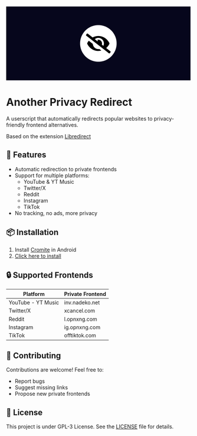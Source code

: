 ![fondo oscuro](test.png)

# Another Privacy Redirect

A userscript that automatically redirects popular websites to privacy-friendly frontend alternatives.

Based on the extension [Libredirect](https://github.com/libredirect/browser_extension)

## 🔧 Features

- Automatic redirection to private frontends
- Support for multiple platforms:
  - YouTube & YT Music
  - Twitter/X
  - Reddit
  - Instagram
  - TikTok
- No tracking, no ads, more privacy

## 📦 Installation

1. Install [Cromite](https://github.com/uazo/cromite) in Android
2. [Click here to install](https://github.com/Jennifer2005x/Another-Privacy-Redirect/releases/download/releases/another-privacy-redirect.js)
   
## 🔒 Supported Frontends

| Platform   | Private Frontend |
|------------|-----------------|
| YouTube - YT Music   | inv.nadeko.net  |
| Twitter/X  | xcancel.com     |
| Reddit     | l.opnxng.com    |
| Instagram  | ig.opnxng.com   |
| TikTok     | offtiktok.com   |

## 🤝 Contributing

Contributions are welcome! Feel free to:
- Report bugs
- Suggest missing links
- Propose new private frontends

## 📜 License

This project is under GPL-3 License. See the [LICENSE](LICENSE) file for details.

